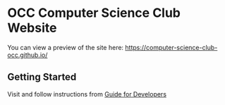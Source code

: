 # OCC Computer Science Club Website 
You can view a preview of the site here: 
https://computer-science-club-occ.github.io/

## Getting Started
Visit and follow instructions from <a href="https://github.com/Computer-Science-Club-OCC/Computer-Science-Club-OCC.github.io/wiki/Guide-for-Developers">Guide for Developers</a>

